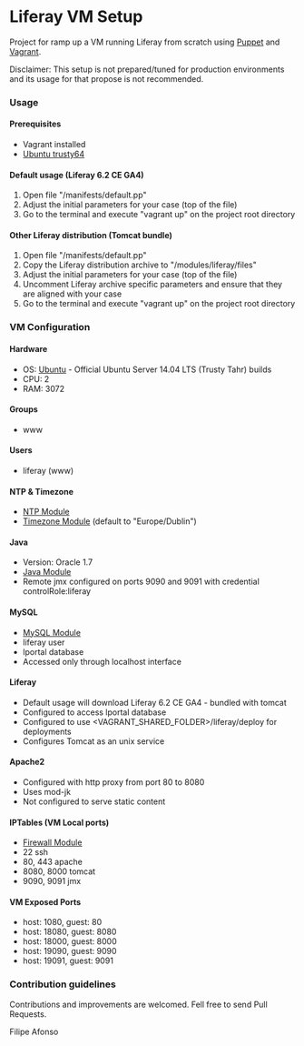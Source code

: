 # Liferay VM Setup #

Project for ramp up a VM running Liferay from scratch using [Puppet](https://puppetlabs.com/) and [Vagrant](https://www.vagrantup.com/).

Disclaimer: This setup is not prepared/tuned for production environments and its usage for that propose is not recommended. 

### Usage ###

#### Prerequisites ####

* Vagrant installed
* [Ubuntu trusty64](https://atlas.hashicorp.com/ubuntu/boxes/trusty64)

#### Default usage (Liferay 6.2 CE GA4) ####

1. Open file "/manifests/default.pp"
2. Adjust the initial parameters for your case (top of the file)
3. Go to the terminal and execute "vagrant up" on the project root directory

#### Other Liferay distribution (Tomcat bundle) ####

1. Open file "/manifests/default.pp"
2. Copy the Liferay distribution archive to "/modules/liferay/files" 
3. Adjust the initial parameters for your case (top of the file)
4. Uncomment Liferay archive specific parameters and ensure that they are aligned with your case
5. Go to the terminal and execute "vagrant up" on the project root directory

### VM Configuration ###

#### Hardware ####

* OS: [Ubuntu](https://atlas.hashicorp.com/ubuntu/boxes/trusty64) - Official Ubuntu Server 14.04 LTS (Trusty Tahr) builds
* CPU: 2
* RAM: 3072

#### Groups #####

* www

#### Users #####

* liferay (www)

#### NTP & Timezone #####

* [NTP Module](https://forge.puppetlabs.com/puppetlabs/ntp)
* [Timezone Module](https://forge.puppetlabs.com/saz/timezone) (default to "Europe/Dublin")

#### Java #####

* Version: Oracle 1.7
* [Java Module](https://forge.puppetlabs.com/puppetlabs/java)
* Remote jmx configured on ports 9090 and 9091 with credential controlRole:liferay

#### MySQL #####

* [MySQL Module](https://forge.puppetlabs.com/puppetlabs/mysql)
* liferay user
* lportal database
* Accessed only through localhost interface

#### Liferay #####

* Default usage will download Liferay 6.2 CE GA4 - bundled with tomcat
* Configured to access lportal database
* Configured to use <VAGRANT_SHARED_FOLDER>/liferay/deploy for deployments
* Configures Tomcat as an unix service

#### Apache2 #####

* Configured with http proxy from port 80 to 8080
* Uses mod-jk
* Not configured to serve static content

#### IPTables (VM Local ports) #####

* [Firewall Module](https://forge.puppetlabs.com/puppetlabs/firewall)
* 22 ssh
* 80, 443 apache
* 8080, 8000 tomcat
* 9090, 9091 jmx

#### VM Exposed Ports #####

* host: 1080, guest: 80
* host: 18080, guest: 8080
* host: 18000, guest: 8000
* host: 19090, guest: 9090
* host: 19091, guest: 9091

### Contribution guidelines ###

Contributions and improvements are welcomed. Fell free to send Pull Requests. 

Filipe Afonso
